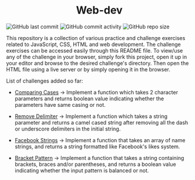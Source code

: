 <h1 align="center">Web-dev</h1>

![GitHub last commit](https://img.shields.io/github/last-commit/demondaddy22/web-dev?color=%2394E089&style=for-the-badge)
![GitHub commit activity](https://img.shields.io/github/commit-activity/m/demondaddy22/web-dev?color=%2355AAFF&style=for-the-badge)
![GitHub repo size](https://img.shields.io/github/repo-size/demondaddy22/web-dev?color=%23DD8811&style=for-the-badge)

This repository is a collection of various practice and challenge exercises related to JavaScript, CSS, HTML and web development. The challenge exercises can be accessed easily through this README file.
To view/use any of the challenge in your browser, simply fork this project, open it up in your editor and browse to the desired challenge's directory. Then open the HTML file using a live server or by simply opening it in the browser.

List of challenges added so far:

-   [Comparing Cases](/JustJS/ComparingCases) -> Implement a function which takes 2 character parameters and returns boolean value indicating whether the parameters have same casing or not.

-   [Remove Delimiter](/JustJS/RemoveDelimiter) -> Implement a function which takes a string parameter and returns a camel cased string after removing all the dash or underscore delimiters in the initial string.

-   [Facebook Strings](/JustJS/FacebookStrings) -> Implement a function that takes an array of name strings, and returns a string formatted like Facebook's likes system.

-   [Bracket Pattern](/JustJS/BracketPattern) -> Implement a function that takes a string containing brackets, braces and/or parentheses, and returns a boolean value indicating whether the input pattern is balanced or not.

